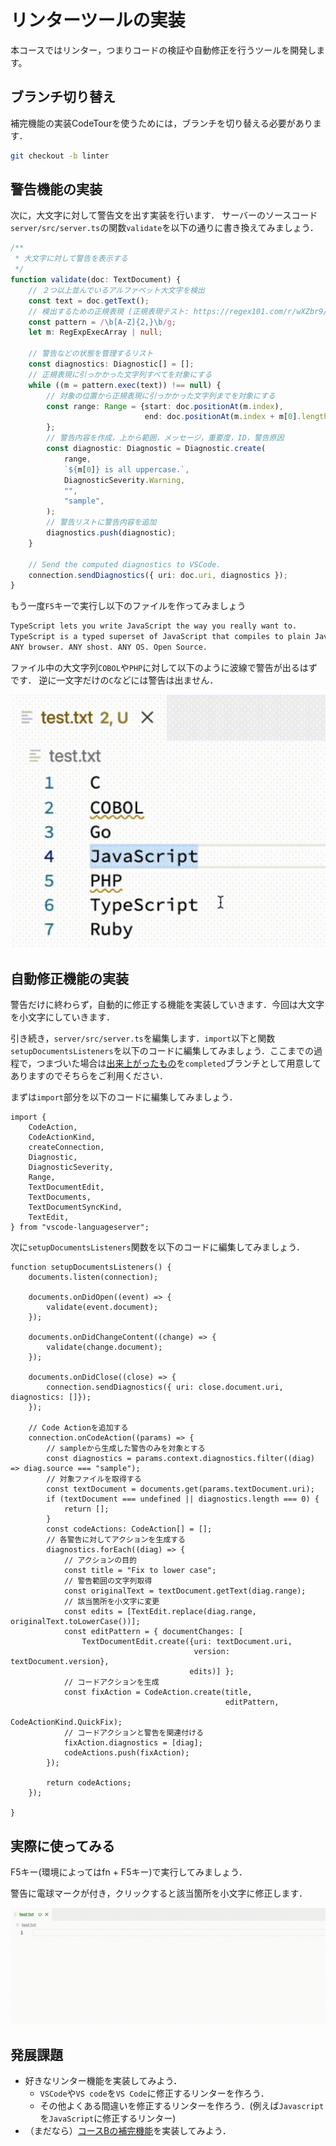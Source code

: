 # リンターツールの実装

本コースではリンター，つまりコードの検証や自動修正を行うツールを開発します。

## ブランチ切り替え

補完機能の実装CodeTourを使うためには，ブランチを切り替える必要があります．

```sh
git checkout -b linter
```

## 警告機能の実装

次に，大文字に対して警告文を出す実装を行います．
サーバーのソースコード`server/src/server.ts`の関数`validate`を以下の通りに書き換えてみましょう．

```ts:server/src/server.ts
/**
 * 大文字に対して警告を表示する
 */
function validate(doc: TextDocument) {
    // ２つ以上並んでいるアルファベット大文字を検出
    const text = doc.getText();
    // 検出するための正規表現 (正規表現テスト: https://regex101.com/r/wXZbr9/1)
    const pattern = /\b[A-Z]{2,}\b/g;
    let m: RegExpExecArray | null;
    
    // 警告などの状態を管理するリスト
    const diagnostics: Diagnostic[] = [];
    // 正規表現に引っかかった文字列すべてを対象にする
    while ((m = pattern.exec(text)) !== null) {
        // 対象の位置から正規表現に引っかかった文字列までを対象にする
        const range: Range = {start: doc.positionAt(m.index),
                              end: doc.positionAt(m.index + m[0].length),
        };
        // 警告内容を作成，上から範囲，メッセージ，重要度，ID，警告原因
        const diagnostic: Diagnostic = Diagnostic.create(
            range,
            `${m[0]} is all uppercase.`,
            DiagnosticSeverity.Warning,
            "",
            "sample",
        );
        // 警告リストに警告内容を追加
        diagnostics.push(diagnostic);
    }

    // Send the computed diagnostics to VSCode.
    connection.sendDiagnostics({ uri: doc.uri, diagnostics });
}
```

もう一度`F5`キーで実行し以下のファイルを作ってみましょう

```txt:README.md
TypeScript lets you write JavaScript the way you really want to.
TypeScript is a typed superset of JavaScript that compiles to plain JavaScript.
ANY browser. ANY shost. ANY OS. Open Source.
```

ファイル中の大文字列`COBOL`や`PHP`に対して以下のように波線で警告が出るはずです．
逆に一文字だけの`C`などには警告は出ません．

![Screen Shot 2019-12-21 at 18.32.41.png](../../images/expert_linter_alert.png)

## 自動修正機能の実装

警告だけに終わらず，自動的に修正する機能を実装していきます．今回は大文字を小文字にしていきます．

引き続き，`server/src/server.ts`を編集します．`import`以下と関数`setupDocumentsListeners`を以下のコードに編集してみましょう．ここまでの過程で，つまづいた場合は[出来上がったもの](https://github.com/Ikuyadeu/vscode-language-server-template/tree/completed)を`completed`ブランチとして用意してありますのでそちらをご利用ください．


まずは`import`部分を以下のコードに編集してみましょう．

```ts:import文
import {
    CodeAction,
    CodeActionKind,
    createConnection,
    Diagnostic,
    DiagnosticSeverity,
    Range,
    TextDocumentEdit,
    TextDocuments,
    TextDocumentSyncKind,
    TextEdit,
} from "vscode-languageserver";
```

次に`setupDocumentsListeners`関数を以下のコードに編集してみましょう．

```ts:関数setupDocumentsListeners
function setupDocumentsListeners() {
    documents.listen(connection);

    documents.onDidOpen((event) => {
        validate(event.document);
    });

    documents.onDidChangeContent((change) => {
        validate(change.document);
    });

    documents.onDidClose((close) => {
        connection.sendDiagnostics({ uri: close.document.uri, diagnostics: []});
    });

    // Code Actionを追加する
    connection.onCodeAction((params) => {
        // sampleから生成した警告のみを対象とする
        const diagnostics = params.context.diagnostics.filter((diag) => diag.source === "sample");
        // 対象ファイルを取得する
        const textDocument = documents.get(params.textDocument.uri);
        if (textDocument === undefined || diagnostics.length === 0) {
            return [];
        }
        const codeActions: CodeAction[] = [];
        // 各警告に対してアクションを生成する
        diagnostics.forEach((diag) => {
            // アクションの目的
            const title = "Fix to lower case";
            // 警告範囲の文字列取得
            const originalText = textDocument.getText(diag.range);
            // 該当箇所を小文字に変更
            const edits = [TextEdit.replace(diag.range, originalText.toLowerCase())];
            const editPattern = { documentChanges: [
                TextDocumentEdit.create({uri: textDocument.uri,
                                         version: textDocument.version},
                                        edits)] };
            // コードアクションを生成
            const fixAction = CodeAction.create(title,
                                                editPattern,
                                                CodeActionKind.QuickFix);
            // コードアクションと警告を関連付ける
            fixAction.diagnostics = [diag];
            codeActions.push(fixAction);
        });

        return codeActions;
    });

}
```

## 実際に使ってみる

F5キー(環境によってはfn + F5キー)で実行してみましょう．

警告に電球マークが付き，クリックすると該当箇所を小文字に修正します．

![Screen Shot 2019-12-21 at 18.37.01.png](https://github.com/vscodejp/vscode-language-server-template/raw/linter/usage.gif)

## 発展課題

* 好きなリンター機能を実装してみよう．
  * `VSCode`や`VS code`を`VS Code`に修正するリンターを作ろう．
  * その他よくある間違いを修正するリンターを作ろう．(例えば`Javascript`を`JavaScript`に修正するリンター)
* （まだなら）[コースBの補完機能](https://github.com/vscodejp/handson-hello-vscode-extension/blob/main/docs/expert/03_completion.md)を実装してみよう．
